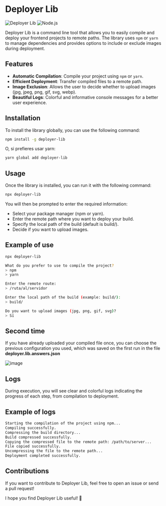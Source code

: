 # Deployer Lib

![Deployer Lib](https://img.shields.io/badge/Deployer%20Lib-v5.0.4-blue.svg) ![Node.js](https://img.shields.io/badge/Node.js-v20.10.0-brightgreen.svg)

Deployer Lib is a command line tool that allows you to easily compile and deploy your frontend projects to remote paths. The library uses `npm` or `yarn` to manage dependencies and provides options to include or exclude images during deployment.

## Features

- **Automatic Compilation**: Compile your project using `npm` or `yarn`.
- **Efficient Deployment**: Transfer compiled files to a remote path.
- **Image Exclusion**: Allows the user to decide whether to upload images (jpg, jpeg, png, gif, svg, webp).
- **Beautiful Logs**: Colorful and informative console messages for a better user experience.

## Installation

To install the library globally, you can use the following command:

```bash
npm install -g deployer-lib
```

O, si prefieres usar yarn:

```bash
yarn global add deployer-lib
```
## Usage
Once the library is installed, you can run it with the following command:

```bash
npx deployer-lib
```

You will then be prompted to enter the required information:

- Select your package manager (npm or yarn).
- Enter the remote path where you want to deploy your build.
- Specify the local path of the build (default is build/).
- Decide if you want to upload images.

## Example of use

```bash
npx deployer-lib
```

```bash
What do you prefer to use to compile the project? 
> npm 
> yarn

Enter the remote route:
> /ruta/al/servidor

Enter the local path of the build (example: build/): 
> build/

Do you want to upload images (jpg, png, gif, svg)? 
> Sí
```

## Second time

If you have already uploaded your compiled file once, you can choose the previous configuration you used, which was saved on the first run in the file **deployer.lib.answers.json**

![image](https://github.com/user-attachments/assets/31c35809-a6eb-4a31-abf6-4b30ce6d1c74)

## Logs
During execution, you will see clear and colorful logs indicating the progress of each step, from compilation to deployment.

## Example of logs

```bash
Starting the compilation of the project using npm...
Compiling successfully.
Compressing the build directory...
Build compressed successfully.
Copying the compressed file to the remote path: /path/to/server...
File copied successfully.
Uncompressing the file to the remote path...
Deployment completed successfully.
```

## Contributions
If you want to contribute to Deployer Lib, feel free to open an issue or send a pull request!

I hope you find Deployer Lib useful! 🚀
